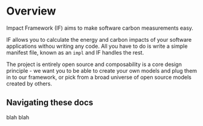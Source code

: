 # Overview

Impact Framework (IF) aims to make software carbon measurements easy.

IF allows you to calculate the energy and carbon impacts of your software applications withou writing any code. All you have to do is write a simple manifest file, known as an `impl` and IF handles the rest.

The project is entirely open source and composability is a core design principle - we want you to be able to create your own models and plug them in to our framework, or pick from a broad universe of open source models created by others.

## Navigating these docs

blah blah